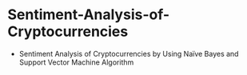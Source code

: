 # Sentiment-Analysis-of-Cryptocurrencies

- Sentiment Analysis of Cryptocurrencies by Using Naïve Bayes and Support Vector Machine Algorithm
  
